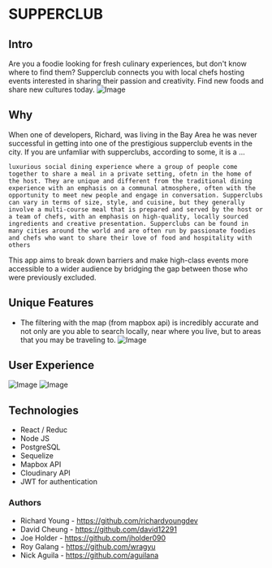 # SUPPERCLUB

## Intro
Are you a foodie looking for fresh culinary experiences, but don't know where to find them? Supperclub connects you with local chefs hosting events interested in sharing their passion and creativity. Find new foods and share new cultures today.
![Image](https://user-images.githubusercontent.com/53794440/225324341-684930f8-7aa0-410c-978a-c18f150edeec.png)

## Why
When one of developers, Richard, was living in the Bay Area he was never successful in getting into one of the prestigious supperclub events in the city. If you are unfamliar with supperclubs, according to some, it is a ...

```luxurious social dining experience where a group of people come together to share a meal in a private setting, ofetn in the home of the host. They are unique and different from the traditional dining experience with an emphasis on a communal atmosphere, often with the opportunity to meet new people and engage in conversation. Supperclubs can vary in terms of size, style, and cuisine, but they generally involve a multi-course meal that is prepared and served by the host or a team of chefs, with an emphasis on high-quality, locally sourced ingredients and creative presentation. Supperclubs can be found in many cities around the world and are often run by passionate foodies and chefs who want to share their love of food and hospitality with others```


This app aims to break down barriers and make high-class events more accessible to a wider audience by bridging the gap between those who were previously excluded.

## Unique Features
* The filtering with the map (from mapbox api) is incredibly accurate and not only are you able to search locally, near where you live, but to areas that you may be traveling to.
![Image](https://user-images.githubusercontent.com/53794440/225328668-9011b668-09bc-4840-8112-deb62db5b7f5.png)

## User Experience
![Image](https://user-images.githubusercontent.com/53794440/225328667-c7092d1e-57ed-4070-80bc-1924f3bc81a4.png)
![Image](https://user-images.githubusercontent.com/53794440/225328665-c0e1eb56-5e90-4cba-a532-cc7251fcac9d.png)


## Technologies
* React / Reduc
* Node JS
* PostgreSQL
* Sequelize
* Mapbox API
* Cloudinary API
* JWT for authentication

### Authors
* Richard Young - https://github.com/richardyoungdev
* David Cheung - https://github.com/david12291
* Joe Holder - https://github.com/jholder090 
* Roy Galang - https://github.com/wragyu
* Nick Aguila - https://github.com/aguilana
